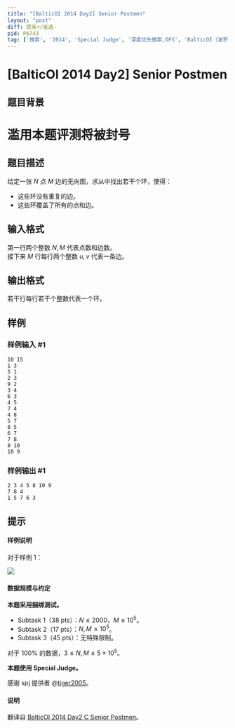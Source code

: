 ```yaml
---
title: "[BalticOI 2014 Day2] Senior Postmen"
layout: "post"
diff: 提高+/省选-
pid: P6743
tag: ['搜索', '2014', 'Special Judge', '深度优先搜索,DFS', 'BalticOI（波罗的海）']
---
```

# [BalticOI 2014 Day2] Senior Postmen
## 题目背景

# 滥用本题评测将被封号
## 题目描述

给定一张 $N$ 点 $M$ 边的无向图，求从中找出若干个环，使得：

- 这些环没有重复的边。
- 这些环覆盖了所有的点和边。
## 输入格式

第一行两个整数 $N,M$ 代表点数和边数。       
接下来 $M$ 行每行两个整数 $u,v$ 代表一条边。
## 输出格式

若干行每行若干个整数代表一个环。
## 样例

### 样例输入 #1
```
10 15
1 3
5 1
2 3
9 2
3 4
6 3
4 5
7 4
4 8
5 7
8 5
6 7
7 8
8 10
10 9
```
### 样例输出 #1
```
2 3 4 5 8 10 9
7 8 4
1 5 7 6 3
```
## 提示

#### 样例说明

对于样例 $1$：

![](https://cdn.luogu.com.cn/upload/image_hosting/z5q8d4du.png)

#### 数据规模与约定

**本题采用捆绑测试。**

- Subtask 1（38 pts）：$N \le 2000$，$M \le 10^5$。
- Subtask 2（17 pts）：$N,M \le 10^5$。
- Subtask 3（45 pts）：无特殊限制。

对于 $100\%$ 的数据，$3 \le N,M \le 5 \times 10^5$。

**本题使用 Special Judge。**

感谢 spj 提供者 @[tiger2005](https://www.luogu.com.cn/user/60864)。

#### 说明

翻译自 [BalticOI 2014 Day2 C Senior Postmen](https://boi.cses.fi/files/boi2014_day2.pdf)。
